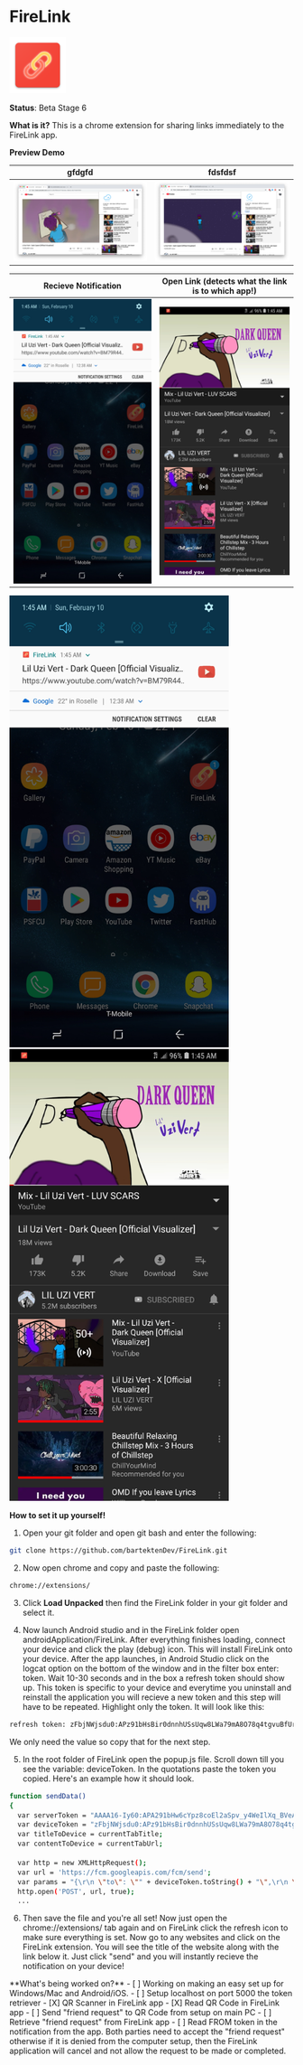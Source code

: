 # FireLink
<img src="images/web_hi_res_512.png" width="100px" height="100px"/>

**Status**: Beta Stage 6

**What is it?** This is a chrome extension for sharing links immediately to the
FireLink app.

**Preview Demo**

gfdgfd                                 | fdsfdsf
:-------------------------:|:-------------------------:
![](images/ext1.png)  |  ![](images/ext2.png)

Recieve Notification       |  Open Link (detects what the link is to which app!)
:-------------------------:|:-------------------------:
![](images/phonepreview.jpg)  |  ![](images/previewautolaunch.jpg)

<img src="images/phonepreview.jpg" width="auto" height="800px"/>                  
<img src="images/previewautolaunch.jpg" width="auto" height="800px"/>

**How to set it up yourself!** 

1. Open your git folder and open git bash and enter the following:

```sh
git clone https://github.com/bartektenDev/FireLink.git
```

2. Now open chrome and copy and paste the following:

```sh
chrome://extensions/
```
3. Click **Load Unpacked** then find the FireLink folder in your git folder and
select it.

4. Now launch Android studio and in the FireLink folder open androidApplication/FireLink.
After everything finishes loading, connect your device and click the play (debug) icon.
This will install FireLink onto your device. After the app launches, in Android Studio
click on the logcat option on the bottom of the window and in the filter box enter: token.
Wait 10-30 seconds and in the box a refresh token should show up. This token is specific 
to your device and everytime you uninstall and reinstall the application you will recieve
a new token and this step will have to be repeated. Highlight only the token. It will 
look like this:

```sh
refresh token: zFbjNWjsdu0:APz91bHsBir0dnnhUSsUqw8LWa79mA8O78q4tgvuBfUrl-9snpbv0-rd-kxe3ObFqrZkkf_AHjjGnmZvAyIowmqes9SJ7umWE3pnnBeCD26w0vPmFTzpiueHu7nfZAWX7HDLVH6p6upB
```

We only need the value so copy that for the next step.

5. In the root folder of FireLink open the popup.js file. Scroll down till you see the
variable: deviceToken. In the quotations paste the token you copied. Here's an example
how it should look.

```sh
function sendData()
{
  var serverToken = "AAAA16-Iy60:APA291bHw6cYpz8coEl2aSpv_y4WeIlXq_BVeAJ65BJOm1nb2PVQV310BUN_Ng4mnMqftT7XbGTCGtwOrLSIhYQ1lhi7wAm24d5x3Oa1qYbRVQhX-JqxpODlL1GsHTzGMzcy01HMp__C3-v";
  var deviceToken = "zFbjNWjsdu0:APz91bHsBir0dnnhUSsUqw8LWa79mA8O78q4tgvuBfUrl-9snpbv0-rd-kxe3ObFqrZkkf_AHjjGnmZvAyIowmqes9SJ7umWE3pnnBeCD26w0vPmFTzpiueHu7nfZAWX7HDLVH6p6upB";
  var titleToDevice = currentTabTitle;
  var contentToDevice = currentTabUrl;

  var http = new XMLHttpRequest();
  var url = 'https://fcm.googleapis.com/fcm/send';
  var params = "{\r\n \"to\": \"" + deviceToken.toString() + "\",\r\n \"data\": {\r\n \"title\": \"" + titleToDevice.toString() + "\",\r\n \"content\" : \"" + contentToDevice.toString() + "\",\r\n \"imageUrl\": \"http:\/\/h5.4j.com\/thumb\/Ninja-Run.jpg\"\r\n }\r\n}";
  http.open('POST', url, true);
  ...
```

6. Then save the file and you're all set! Now just open the chrome://extensions/ tab again 
and on FireLink click the refresh icon to make sure everything is set. Now go to any 
websites and click on the FireLink extension. You will see the title of the website 
along with the link below it. Just click "send" and you will instantly recieve the 
notification on your device!
</p2>
<p3>
**What's being worked on?**
- [ ] Working on making an easy set up for Windows/Mac and Android/iOS. 
- [ ] Setup localhost on port 5000 the token retriever
- [X] QR Scanner in FireLink app
- [X] Read QR Code in FireLink app
- [ ] Send "friend request" to QR Code from setup on main PC
- [ ] Retrieve "friend request" from FireLink app
- [ ] Read FROM token in the notification from the app. Both parties need to accept the
"friend request" otherwise if it is denied from the computer setup, then the FireLink
application will cancel and not allow the request to be made or completed.
</p3>
